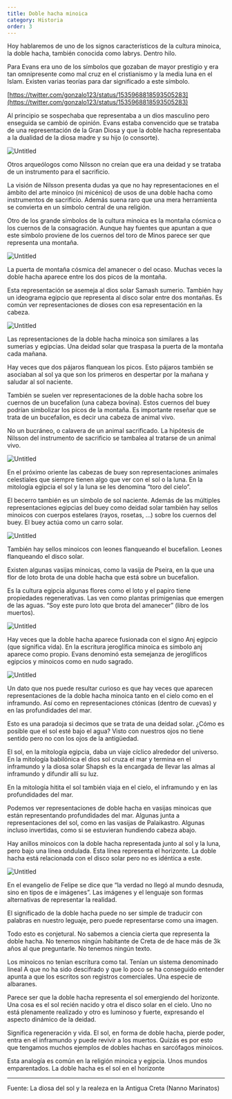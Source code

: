 ```yaml
---
title: Doble hacha minoica
category: Historia
order: 3
---
```


Hoy hablaremos de uno de los signos característicos de la cultura minoica, la doble hacha, también conocida como labrys. Dentro hilo.

Para Evans era uno de los símbolos que gozaban de mayor prestigio y era tan omnipresente como mal cruz en el cristianismo y la media luna en el Islam. Existen varias teorías para dar significado a este símbolo. 

[https://twitter.com/gonzalo123/status/1535968818593505283](https://twitter.com/gonzalo123/status/1535968818593505283)

Al principio se sospechaba que representaba a un dios masculino pero enseguida se cambió de opinión. Evans estaba convencido que se trataba de una representación de la Gran Diosa y que la doble hacha representaba a la dualidad de la diosa madre y su hijo (o consorte).

![Untitled]({{site.baseurl}}/images/Doble%20hacha%20minoica%2063ea9726e8ad43adbed908e34b795b60/Untitled.png)

Otros arqueólogos como Nilsson no creían que era una deidad y se trataba de un instrumento para el sacrificio. 

La visión de Nilsson presenta dudas ya que no hay representaciones en el ámbito del arte minoico (ni micénico) de usos de una doble hacha como instrumentos de sacrificio. Además suena raro que una mera herramienta se convierta en un símbolo central de una religión.

Otro de los grande símbolos de la cultura minoica es la montaña cósmica o los cuernos de la consagración. Aunque hay fuentes que apuntan a que este símbolo proviene de los cuernos del toro de Minos parece ser que representa una montaña. 

![Untitled]({{site.baseurl}}/images/Doble%20hacha%20minoica%2063ea9726e8ad43adbed908e34b795b60/Untitled%201.png)

La puerta de montaña cósmica del amanecer o del ocaso. Muchas veces la doble hacha aparece entre los dos picos de la montaña. 

Esta representación se asemeja al dios solar Samash sumerio. También hay un ideograma egipcio que representa al disco solar entre dos montañas. Es común ver representaciones de dioses con esa representación en la cabeza.

![Untitled]({{site.baseurl}}/images/Doble%20hacha%20minoica%2063ea9726e8ad43adbed908e34b795b60/Untitled%202.png)

Las representaciones de la doble hacha minoica son similares a las sumerias y egipcias. Una deidad solar que traspasa la puerta de la montaña cada mañana. 

Hay veces que dos pájaros flanquean los picos. Esto pájaros también se asociaban al sol ya que son los primeros en despertar por la mañana y saludar al sol naciente.

También se suelen ver representaciones de la doble hacha sobre los cuernos de un bucefalion (una cabeza bovina). Estos cuernos del buey podrían simbolizar los picos de la montaña. Es importante reseñar que se trata de un bucefalion, es decir una cabeza de animal vivo. 

No un bucráneo, o calavera de un animal sacrificado. La hipótesis de Nilsson del instrumento de sacrificio se tambalea al tratarse de un animal vivo.

![Untitled]({{site.baseurl}}/images/Doble%20hacha%20minoica%2063ea9726e8ad43adbed908e34b795b60/Untitled%203.png)

En el próximo oriente las cabezas de buey son representaciones animales celestiales que siempre tienen algo que ver con el sol o la luna. En la mitología egipcia el sol y la luna se les denomina “toro del cielo”. 

El becerro también es un símbolo de sol naciente. Además de las múltiples representaciones egipcias del buey como deidad solar también hay sellos minoicos con cuerpos estelares (rayos, rosetas, …) sobre los cuernos del buey. El buey actúa como un carro solar. 

![Untitled]({{site.baseurl}}/images/Doble%20hacha%20minoica%2063ea9726e8ad43adbed908e34b795b60/Untitled%204.png)

También hay sellos minoicos con leones flanqueando el bucefalion. Leones flanqueando el disco solar.

Existen algunas vasijas minoicas, como la vasija de Pseira, en la que una flor de loto brota de una doble hacha que está sobre un bucefalion. 

Es la cultura egipcia algunas flores como el loto y el papiro tiene propiedades regenerativas. Las ven como plantas primigenias que emergen de las aguas. “Soy este puro loto que brota del amanecer” (libro de los muertos).

![Untitled]({{site.baseurl}}/images/Doble%20hacha%20minoica%2063ea9726e8ad43adbed908e34b795b60/Untitled%205.png)

Hay veces que la doble hacha aparece fusionada con el signo Anj egipcio (que significa vida). En la escritura jeroglífica minoica es símbolo anj aparece como propio. Evans denominó esta semejanza de jeroglíficos egipcios y minoicos como en nudo sagrado.

![Untitled]({{site.baseurl}}/images/Doble%20hacha%20minoica%2063ea9726e8ad43adbed908e34b795b60/Untitled%206.png)

Un dato que nos puede resultar curioso es que hay veces que aparecen representaciones de la doble hacha minoica tanto en el cielo como en el inframundo. Así como en representaciones ctónicas (dentro de cuevas) y en las profundidades del mar. 

Esto es una paradoja si decimos que se trata de una deidad solar. ¿Cómo es posible que el sol esté bajo el agua? Visto con nuestros ojos no tiene sentido pero no con los ojos de la antigüedad. 

El sol, en la mitología egipcia, daba un viaje cíclico alrededor del universo. En la mitología babilónica el dios sol cruza el mar y termina en el inframundo y la diosa solar Shapsh es la encargada de llevar las almas al inframundo y difundir allí su luz. 

En la mitología hitita el sol también viaja en el cielo, el inframundo y en las profundidades del mar.

Podemos ver representaciones de doble hacha en vasijas minoicas que están representando profundidades del mar. Algunas junta a representaciones del sol, como en las vasijas de Palaikastro. Algunas incluso invertidas, como si se estuvieran hundiendo cabeza abajo.

Hay anillos minoicos con la doble hacha representada junto al sol y la luna, pero bajo una línea ondulada. Esta línea representa el horizonte. La doble hacha está relacionada con el disco solar pero no es idéntica a este.

![Untitled]({{site.baseurl}}/images/Doble%20hacha%20minoica%2063ea9726e8ad43adbed908e34b795b60/Untitled%207.png)

En el evangelio de Felipe se dice que “la verdad no llegó al mundo desnuda, sino en tipos de e imágenes”. Las imágenes y el lenguaje son formas alternativas de representar la realidad. 

El significado de la doble hacha puede no ser simple de traducir con palabras en nuestro leguaje, pero puede representarse como una imagen. 

Todo esto es conjetural. No sabemos a ciencia cierta que representa la doble hacha. No tenemos ningún habitante de Creta de de hace más de 3k años al que preguntarle. No tenemos ningún texto.

Los minoicos no tenían escritura como tal. Tenían un sistema denominado lineal A que no ha sido descifrado y que lo poco se ha conseguido entender apunta a que los escritos son registros comerciales. Una especie de albaranes. 

Parece ser que la doble hacha representa el sol emergiendo  del horizonte. Una cosa es el sol recién nacido y otra el disco solar en el cielo. Uno no está plenamente realizado y otro es luminoso y fuerte, expresando el aspecto dinámico de la deidad. 

Significa regeneración y vida. El sol, en forma de doble hacha, pierde poder, entra en el inframundo y puede revivir a los muertos. Quizás es por esto que tengamos muchos ejemplos de dobles hachas en sarcófagos minoicos.

Esta analogía es común en la religión minoica y egipcia. Unos mundos emparentados. La doble hacha es el sol en el horizonte 

---

Fuente: La diosa del sol y la realeza en la Antigua Creta (Nanno Marinatos)